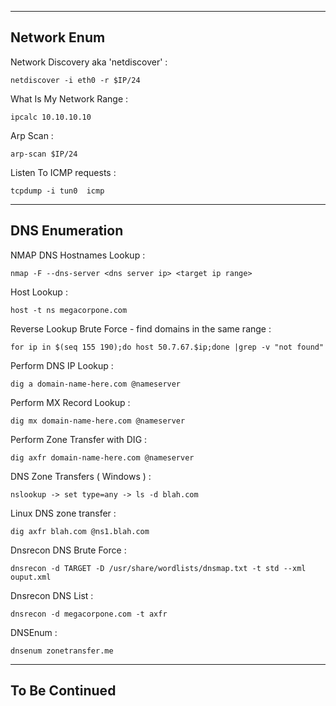 
--------
  Network Enum
--------

Network Discovery aka 'netdiscover' : 

```
netdiscover -i eth0 -r $IP/24
```


What Is My Network Range : 

```
ipcalc 10.10.10.10
```

Arp Scan : 

```
arp-scan $IP/24
```


Listen To ICMP requests : 

```
tcpdump -i tun0  icmp
```



--------
DNS Enumeration
--------

NMAP DNS Hostnames Lookup : 

```
nmap -F --dns-server <dns server ip> <target ip range>
```


Host Lookup : 

```
host -t ns megacorpone.com
```


Reverse Lookup Brute Force - find domains in the same range : 

```
for ip in $(seq 155 190);do host 50.7.67.$ip;done |grep -v "not found"
```


Perform DNS IP Lookup : 

```
dig a domain-name-here.com @nameserver
```


Perform MX Record Lookup : 

```
dig mx domain-name-here.com @nameserver
```


Perform Zone Transfer with DIG : 

```
dig axfr domain-name-here.com @nameserver
```


DNS Zone Transfers ( Windows ) : 

```
nslookup -> set type=any -> ls -d blah.com
```


Linux DNS zone transfer : 

```
dig axfr blah.com @ns1.blah.com
```


Dnsrecon DNS Brute Force : 

```
dnsrecon -d TARGET -D /usr/share/wordlists/dnsmap.txt -t std --xml ouput.xml
```


Dnsrecon DNS List : 

```
dnsrecon -d megacorpone.com -t axfr
```


DNSEnum : 

```
dnsenum zonetransfer.me
```


--------
To Be Continued
--------




